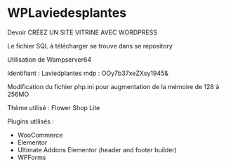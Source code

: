 # WPLaviedesplantes
Devoir CRÉEZ UN SITE VITRINE AVEC  WORDPRESS

Le fichier SQL à télécharger se trouve dans se repository

Utilisation de Wampserver64

Identifiant : Laviedplantes
mdp : OOy7b37xeZXsy1945&

Modification du fichier php.ini pour augmentation de la mémoire de 128 à 256MO

Thème utilisé : Flower Shop Lite

Plugins utilisés :
 - WooCommerce
 - Elementor
 - Ultimate Addons Elementor (header and footer builder)
 - WPForms

